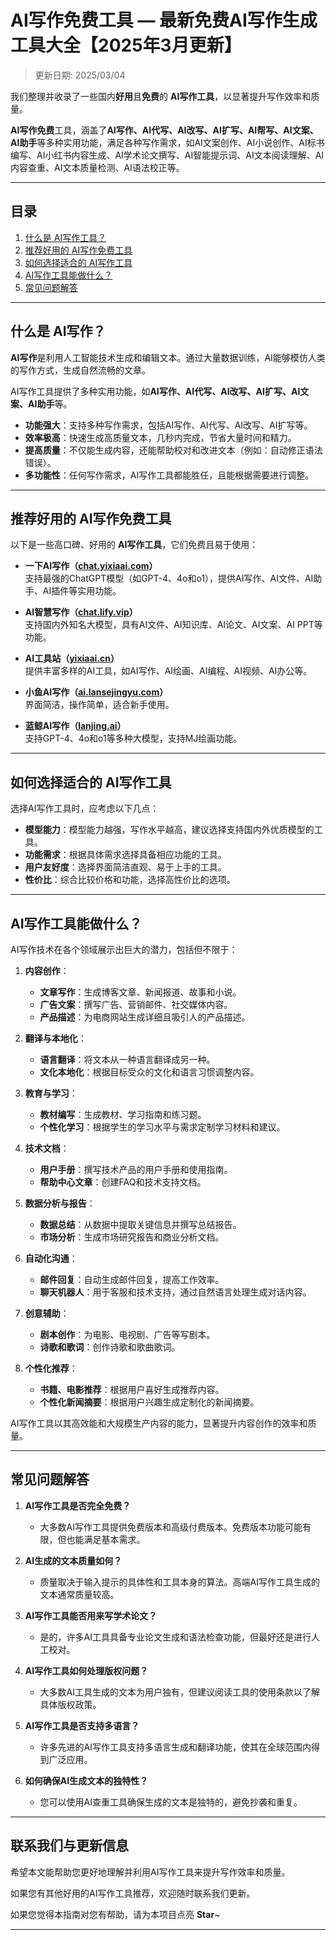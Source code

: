 # AI写作免费工具 — 最新免费AI写作生成工具大全【2025年3月更新】

>更新日期: 2025/03/04   

我们整理并收录了一些国内**好用**且**免费**的 **AI写作工具**，以显著提升写作效率和质量。

**AI写作免费**工具，涵盖了**AI写作、AI代写、AI改写、AI扩写、AI帮写、AI文案、AI助手**等多种实用功能，满足各种写作需求，如AI文案创作、AI小说创作、AI标书编写、AI小红书内容生成、AI学术论文撰写、AI智能提示词、AI文本阅读理解、AI内容查重、AI文本质量检测、AI语法校正等。

---

## 目录

1. [什么是 AI写作工具？](#什么是-ai写作工具)
2. [推荐好用的 AI写作免费工具](#推荐好用的-ai写作免费工具)
3. [如何选择适合的 AI写作工具](#如何选择适合的-ai写作工具)
4. [AI写作工具能做什么？](#ai写作工具能做什么)
5. [常见问题解答](#常见问题解答)

---

## 什么是 AI写作？

**AI写作**是利用人工智能技术生成和编辑文本。通过大量数据训练，AI能够模仿人类的写作方式，生成自然流畅的文章。

AI写作工具提供了多种实用功能，如**AI写作、AI代写、AI改写、AI扩写、AI文案、AI助手**等。

- **功能强大**：支持多种写作需求，包括AI写作、AI代写、AI改写、AI扩写等。
- **效率极高**：快速生成高质量文本，几秒内完成，节省大量时间和精力。
- **提高质量**：不仅能生成内容，还能帮助校对和改进文本（例如：自动修正语法错误）。
- **多功能性**：任何写作需求，AI写作工具都能胜任，且能根据需要进行调整。

---

## 推荐好用的 AI写作免费工具

以下是一些高口碑、好用的 **AI写作工具**，它们免费且易于使用：

- **一下AI写作（[chat.yixiaai.com](https://chat.yixiaai.com/)）**  
  支持最强的ChatGPT模型（如GPT-4、4o和o1），提供AI写作、AI文件、AI助手、AI插件等实用功能。

- **AI智慧写作（[chat.lify.vip](https://www.yixiaai.com/)）**  
  支持国内外知名大模型，具有AI文件、AI知识库、AI论文、AI文案、AI PPT等功能。

- **AI工具站（[yixiaai.cn](https://yixiaai.cn)）**  
  提供丰富多样的AI工具，如AI写作、AI绘画、AI编程、AI视频、AI办公等。

- **小鱼AI写作（[ai.lansejingyu.com](https://ai.lansejingyu.com)）**  
  界面简洁，操作简单，适合新手使用。

- **蓝鲸AI写作（[lanjing.ai](https://lanjing.ai)）**  
  支持GPT-4、4o和o1等多种大模型，支持MJ绘画功能。

---

## 如何选择适合的 AI写作工具

选择AI写作工具时，应考虑以下几点：

- **模型能力**：模型能力越强，写作水平越高，建议选择支持国内外优质模型的工具。
- **功能需求**：根据具体需求选择具备相应功能的工具。
- **用户友好度**：选择界面简洁直观、易于上手的工具。
- **性价比**：综合比较价格和功能，选择高性价比的选项。

---

## AI写作工具能做什么？

AI写作技术在各个领域展示出巨大的潜力，包括但不限于：

1. **内容创作**：
   - **文章写作**：生成博客文章、新闻报道、故事和小说。
   - **广告文案**：撰写广告、营销邮件、社交媒体内容。
   - **产品描述**：为电商网站生成详细且吸引人的产品描述。

2. **翻译与本地化**：
   - **语言翻译**：将文本从一种语言翻译成另一种。
   - **文化本地化**：根据目标受众的文化和语言习惯调整内容。

3. **教育与学习**：
   - **教材编写**：生成教材、学习指南和练习题。
   - **个性化学习**：根据学生的学习水平与需求定制学习材料和建议。

4. **技术文档**：
   - **用户手册**：撰写技术产品的用户手册和使用指南。
   - **帮助中心文章**：创建FAQ和技术支持文档。

5. **数据分析与报告**：
   - **数据总结**：从数据中提取关键信息并撰写总结报告。
   - **市场分析**：生成市场研究报告和商业分析文档。

6. **自动化沟通**：
   - **邮件回复**：自动生成邮件回复，提高工作效率。
   - **聊天机器人**：用于客服和技术支持，通过自然语言处理生成对话内容。

7. **创意辅助**：
   - **剧本创作**：为电影、电视剧、广告等写剧本。
   - **诗歌和歌词**：创作诗歌和歌曲歌词。

8. **个性化推荐**：
   - **书籍、电影推荐**：根据用户喜好生成推荐内容。
   - **个性化新闻摘要**：根据用户兴趣生成定制化的新闻摘要。

AI写作工具以其高效能和大规模生产内容的能力，显著提升内容创作的效率和质量。

---

## 常见问题解答

1. **AI写作工具是否完全免费？**
    - 大多数AI写作工具提供免费版本和高级付费版本。免费版本功能可能有限，但也能满足基本需求。

2. **AI生成的文本质量如何？**
    - 质量取决于输入提示的具体性和工具本身的算法。高端AI写作工具生成的文本通常质量较高。

3. **AI写作工具能否用来写学术论文？**
    - 是的，许多AI工具具备专业论文生成和语法检查功能，但最好还是进行人工校对。

4. **AI写作工具如何处理版权问题？**
    - 大多数AI工具生成的文本为用户独有，但建议阅读工具的使用条款以了解具体版权政策。

5. **AI写作工具是否支持多语言？**
    - 许多先进的AI写作工具支持多语言生成和翻译功能，使其在全球范围内得到广泛应用。

6. **如何确保AI生成文本的独特性？**
    - 您可以使用AI查重工具确保生成的文本是独特的，避免抄袭和重复。

---

## 联系我们与更新信息

希望本文能帮助您更好地理解并利用AI写作工具来提升写作效率和质量。

如果您有其他好用的AI写作工具推荐，欢迎随时联系我们更新。

如果您觉得本指南对您有帮助，请为本项目点亮 **Star**~

---
